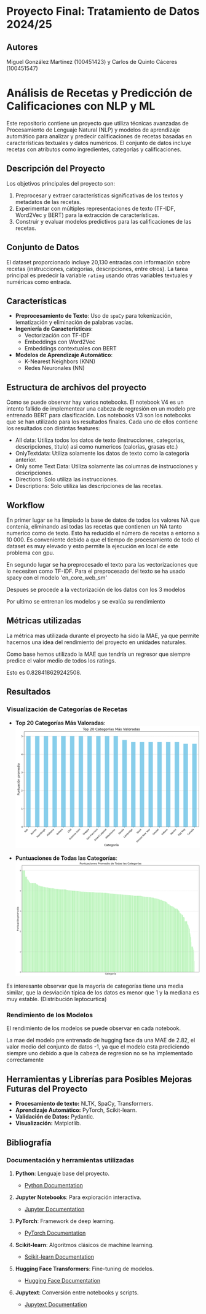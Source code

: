 # Proyecto Final: Tratamiento de Datos 2024/25

## Autores
Miguel González Martínez (100451423) y Carlos de Quinto Cáceres (100451547)

# Análisis de Recetas y Predicción de Calificaciones con NLP y ML

Este repositorio contiene un proyecto que utiliza técnicas avanzadas de Procesamiento de Lenguaje Natural (NLP) y modelos de aprendizaje automático para analizar y predecir calificaciones de recetas basadas en características textuales y datos numéricos. El conjunto de datos incluye recetas con atributos como ingredientes, categorías y calificaciones.

## Descripción del Proyecto

Los objetivos principales del proyecto son:
1. Preprocesar y extraer características significativas de los textos y metadatos de las recetas.
2. Experimentar con múltiples representaciones de texto (TF-IDF, Word2Vec y BERT) para la extracción de características.
3. Construir y evaluar modelos predictivos para las calificaciones de las recetas.


## Conjunto de Datos
El dataset proporcionado incluye 20,130 entradas con información sobre recetas (instrucciones, categorías, descripciones, entre otros). La tarea principal es predecir la variable `rating` usando otras variables textuales y numéricas como entrada.

## Características

- **Preprocesamiento de Texto**: Uso de `spaCy` para tokenización, lematización y eliminación de palabras vacías.
- **Ingeniería de Características**:
  - Vectorización con TF-IDF
  - Embeddings con Word2Vec
  - Embeddings contextuales con BERT
- **Modelos de Aprendizaje Automático**:
  - K-Nearest Neighbors (KNN)
  - Redes Neuronales (NN)
## Estructura de archivos del proyecto

Como se puede observar hay varios notebooks.
El notebook V4 es un intento fallido de implementear una cabeza de regresión en un modelo pre entrenado BERT para clasificación.
Los notebooks V3 son los notebooks que se han utilizado para los resultados finales.
Cada uno de ellos contiene los resultados con distintas features:
  - All data: Utiliza todos los datos de texto (instrucciones, categorias, descripciones, titulo) asi como numericos (calorías, grasas etc.)
  - OnlyTextdata: Utiliza solamente los datos de texto como la categoría anterior.
  - Only some Text Data: Utiliza solamente las columnas de instrucciones y descripciones.
  - Directions: Solo utiliza las instrucciones.
  - Descriptions: Solo utiliza las descripciones de las recetas.


## Workflow

En primer lugar se ha limpiado la base de datos de todos los valores NA que contenía, eliminando asi todas las recetas que contienen un NA tanto numerico como de texto.
Esto ha reducido el número de recetas a entorno a 10 000.
Es conveniente debido a que el tiempo de procesamiento de todo el dataset es muy elevado y esto permite la ejecución en local de este problema con gpu.

En segundo lugar se ha preprocesado el texto para las vectorizaciones que lo necesiten como TF-IDF.
Para el preprocesado del texto se ha usado spacy con el modelo 'en_core_web_sm'

Despues se procede a la vectorización de los datos con los 3 modelos

Por ultimo se entrenan los modelos y se evalúa su rendimiento

## Métricas utilizadas

La métrica mas utilizada durante el proyecto ha sido la MAE, ya que permite hacernos una idea del rendimiento del proyecto en unidades naturales.

Como base hemos utilizado la MAE que tendría un regresor que siempre predice el valor medio de todos los ratings.

Esto es 0.828418629242508.

## Resultados


### Visualización de Categorías de Recetas
- **Top 20 Categorías Más Valoradas**:
  ![Top Categorías](Top20Categorias.png)

- **Puntuaciones de Todas las Categorías**:
  ![Todas las Categorías](Categorias.png)

Es interesante observar que la mayoría de categorías tiene una media similar, que la desviación típica de los datos es menor que 1 y la mediana es muy estable. (Distribución leptocurtica)

### Rendimiento de los Modelos

El rendimiento de los modelos se puede observar en cada notebook.

La mae del modelo pre entrenado de hugging face da una MAE de 2.82, el valor medio del conjunto de datos -1, ya que el modelo esta prediciendo siempre uno debido a que la cabeza de regresion no se ha implementado correctamente

## Herramientas y Librerías para Posibles Mejoras Futuras del Proyecto

- **Procesamiento de texto:** NLTK, SpaCy, Transformers.
- **Aprendizaje Automático:** PyTorch, Scikit-learn.
- **Validación de Datos:** Pydantic.
- **Visualización:** Matplotlib.

## Bibliografía

### Documentación y herramientas utilizadas

1. **Python**: Lenguaje base del proyecto.
   - [Python Documentation](https://docs.python.org/3/)

2. **Jupyter Notebooks**: Para exploración interactiva.
   - [Jupyter Documentation](https://jupyter.org/documentation)

6. **PyTorch**: Framework de deep learning.
   - [PyTorch Documentation](https://pytorch.org/docs/)

7. **Scikit-learn**: Algoritmos clásicos de machine learning.
   - [Scikit-learn Documentation](https://scikit-learn.org/stable/documentation.html)

9. **Hugging Face Transformers**: Fine-tuning de modelos.
   - [Hugging Face Documentation](https://huggingface.co/docs/transformers/)

10. **Jupytext**: Conversión entre notebooks y scripts.
    - [Jupytext Documentation](https://jupytext.readthedocs.io/en/latest/)

